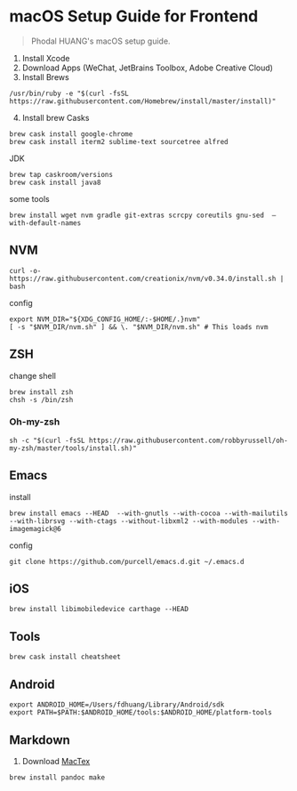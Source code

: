 # macOS Setup Guide for Frontend

> Phodal HUANG's macOS setup guide.

1. Install Xcode
2. Download Apps (WeChat, JetBrains Toolbox, Adobe Creative Cloud)
3. Install Brews

```
/usr/bin/ruby -e "$(curl -fsSL https://raw.githubusercontent.com/Homebrew/install/master/install)"
```

4. Install brew Casks


```
brew cask install google-chrome
brew cask install iterm2 sublime-text sourcetree alfred
```

JDK

```
brew tap caskroom/versions
brew cask install java8
```

some tools

```
brew install wget nvm gradle git-extras scrcpy coreutils gnu-sed  —with-default-names
```

## NVM

```
curl -o- https://raw.githubusercontent.com/creationix/nvm/v0.34.0/install.sh | bash
```

config

```
export NVM_DIR="${XDG_CONFIG_HOME/:-$HOME/.}nvm"
[ -s "$NVM_DIR/nvm.sh" ] && \. "$NVM_DIR/nvm.sh" # This loads nvm
```

## ZSH

change shell

```
brew install zsh
chsh -s /bin/zsh
```

### Oh-my-zsh

```
sh -c "$(curl -fsSL https://raw.githubusercontent.com/robbyrussell/oh-my-zsh/master/tools/install.sh)"
```

## Emacs

install

```
brew install emacs --HEAD  --with-gnutls --with-cocoa --with-mailutils  --with-librsvg --with-ctags --without-libxml2 --with-modules --with-imagemagick@6
```

config

```
git clone https://github.com/purcell/emacs.d.git ~/.emacs.d
````

## iOS

```
brew install libimobiledevice carthage --HEAD 
```

## Tools

```
brew cask install cheatsheet
```

## Android

```
export ANDROID_HOME=/Users/fdhuang/Library/Android/sdk
export PATH=$PATH:$ANDROID_HOME/tools:$ANDROID_HOME/platform-tools
```

## Markdown

1. Download [MacTex](http://www.tug.org/mactex/mactex-download.html)

```
brew install pandoc make
```
